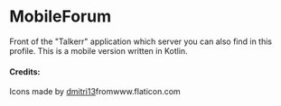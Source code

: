 # MobileForum
Front of the "Talkerr" application which server you can also find in this profile. This is a mobile version written in Kotlin.

#### Credits:

<div>Icons made by <a href="https://www.flaticon.com/authors/dmitri13" title="dmitri13">dmitri13</a>from<ahref="https://www.flaticon.com/"title="Flaticon">www.flaticon.com</a></div>
